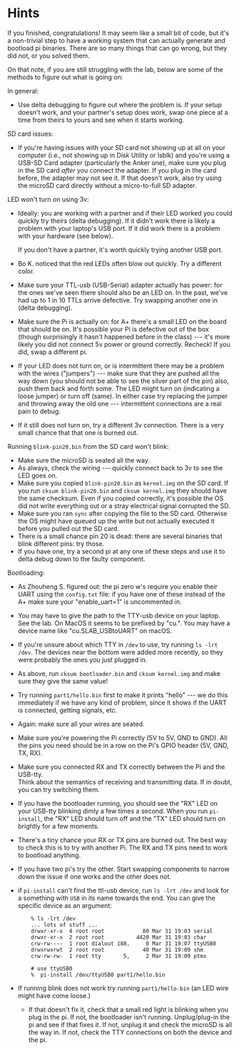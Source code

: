 # Hints

If you finished, congratulations! It may seem like a small bit of code,
but it's a non-trivial step to have a working system that can actually
generate and bootload pi binaries. There are so many things that can
go wrong, but they did not, or you solved them.

On that note, if you are still struggling with the lab, below are some of the
methods to figure out what is going on:

In general:

- Use delta debugging to figure out where the problem is. If your setup doesn't
  work, and your partner's setup does work, swap one piece at a time from
  theirs to yours and see when it starts working.

SD card issues:

- If you're having issues with your SD card not showing up at
  all on your computer (i.e., not showing up in Disk Utility or lsblk)
  and you're using a USB-SD Card adapter (particularly the Anker one),
  make sure you plug in the SD card _after_ you connect the adapter. If
  you plug in the card before, the adapter may not see it. If that
  doesn't work, also try using the microSD card directly without a
  micro-to-full SD adapter.

LED won't turn on using 3v:

- Ideally: you are working with a partner and if their LED worked
  you could quickly try theirs (delta debugging). If it didn't work there is
  likely a problem with your laptop's USB port. If it did work there is
  a problem with your hardware (see below).

  If you don't have a partner, it's worth quickly trying another USB port.

- Bo K. noticed that the red LEDs often blow out quickly. Try a different
  color.

- Make sure your TTL-usb (USB-Serial) adapter actually has power: for the ones
  we've seen there should also be an LED on. In the past, we've had up to 1 in
  10 TTLs arrive defective. Try swapping another one in (delta debugging).

- Make sure the Pi is actually on: for A+ there's a small LED on the
  board that should be on. It's possible your Pi is defective out of
  the box (though surprisingly it hasn't happened before in the class)
  --- it's more likely you did not connect 5v power or ground correctly.
  Recheck! If you did, swap a different pi.

- If your LED does not turn on, or is intermittent there may be a
  problem with the wires ("jumpers") --- make sure that they are pushed
  all the way down (you should not be able to see the silver part of
  the pin) also, push them back and forth some. The LED might turn on
  (indicating a loose jumper) or turn off (same). In either case try
  replacing the jumper and throwing away the old one --- intermittent
  connections are a real pain to debug.

- If it still does not turn on, try a different 3v connection.
  There is a very small chance that that one is burned out.

Running `blink-pin20.bin` from the SD card won't blink:

- Make sure the microSD is seated all the way.
- As always, check the wiring --- quickly connect back to 3v to see the
  LED goes on.
- Make sure you copied `blink-pin20.bin` as `kernel.img` on the SD card.
  If you run `cksum blink-pin20.bin` and `cksum kernel.img` they
  should have the same checksum. Even if you copied correctly, it's
  possible the OS did not write everything out or a stray electrical
  signal corrupted the SD.
- Make sure you ran `sync` after copying the file to the SD card. Otherwise
  the OS might have queued up the write but not actually executed it before
  you pulled out the SD card.
- There is a small chance pin 20 is dead: there are several binaries that
  blink different pins: try those.
- If you have one, try a second pi at any one of these steps and use it
  to delta debug down to the faulty component.

Bootloading:

- As Zhouheng S. figured out: the pi zero w's require you enable their UART
  using the `config.txt` file: if you have one of these instead of the A+ make
  sure your "enable_uart=1" is uncommented in.

- You may have to give the path to the TTY-usb device on your laptop.
  See the lab. On MacOS it seems to be prefixed by "cu.". You may have a
  device name like "cu.SLAB_USBtoUART" on macOS.

- If you're unsure about which TTY in `/dev` to use, try running `ls -lrt 
/dev`. The devices near the bottom were added more recently, so they were
  probably the ones you just plugged in.

- As above, run `cksum bootloader.bin` and `cksum kernel.img` and make sure
  they give the same value!

- Try running `part1/hello.bin` first to make it prints "hello" ---
  we do this immediately if we have any kind of problem, since it
  shows if the UART is connected, getting signals, etc.

- Again: make sure all your wires are seated.

- Make sure you're powering the Pi correctly (5V to 5V, GND to GND). All the
  pins you need should be in a row on the Pi's GPIO header (5V, GND, TX, RX).

- Make sure you connected RX and TX correctly between the Pi and the USB-tty.  
  Think about the semantics of receiving and transmitting data. If in doubt,
  you can try switching them.

- If you have the bootloader running, you should see the "RX" LED on your
  USB-tty blinking dimly a few times a second. When you run `pi-install`,
  the "RX" LED should turn off and the "TX" LED should turn on brightly for a
  few moments.

- There's a tiny chance your RX or TX pins are burned out. The best way to
  check this is to try with another Pi. The RX and TX pins need to work
  to bootload anything.

- If you have two pi's try the other. Start swapping components to
  narrow down the issue if one works and the other does not.

- if `pi-install` can't find the ttl-usb device, run `ls -lrt /dev`
  and look for a something with `USB` in its name towards the end.
  You can give the specific device as an argument:

          % ls -lrt /dev
          ... lots of stuff ...
          drwxr-xr-x  4 root root            80 Mar 31 19:03 serial
          drwxr-xr-x  2 root root          4420 Mar 31 19:03 char
          crw-rw----  1 root dialout 188,     0 Mar 31 19:07 ttyUSB0
          drwxrwxrwt  2 root root            40 Mar 31 19:09 shm
          crw-rw-rw-  1 root tty       5,     2 Mar 31 19:09 ptmx

          # use ttyUSB0
          %  pi-install /dev/ttyUSB0 part1/hello.bin

- If running blink does not work try running `part1/hello.bin` (an LED wire
  might have come loose.)

  - If that doesn't fix it, check that a small red light is blinking when you
    plug in the pi. If not, the bootloader isn't running. Unplug/plug-in the pi
    and see if that fixes it. If not, unplug it and check the microSD is all
    the way in. If not, check the TTY connections on both the device and the
    pi.
